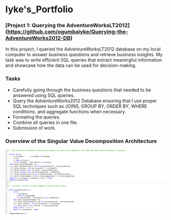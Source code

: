 # Iyke's_Portfolio
### [Project 1: Querying the AdventureWorksLT2012] (https://github.com/ogumbaiyke/Querying-the-AdventureWorks2012-DB)

In this project, I queried the AdventureWorksLT2012 database on my local computer to answer business questions and retrieve business insights. My task was to write efficient SQL queries that extract meaningful information and showcase how the data can be used for decision-making. 

### Tasks
* Carefully going through the business questions that needed to be answered using SQL queries. 
* Query the AdventureWorks2012 Database ensuring that l use proper SQL techniques such as JOINS, GROUP BY, ORDER BY, WHERE conditions, and aggregate functions when necessary. 
* Formating the queries. 
* Combine all queries in one file.
* Submission of work.

### Overview of the Singular Value Decomposition Architecture
![AdeventureWorks SQL Server Query Screenshot](images/Picture1.png)


